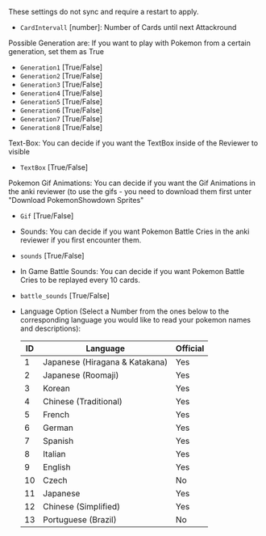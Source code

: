 These settings do not sync and require a restart to apply.

- `CardIntervall` [number]: Number of Cards until next Attackround

Possible Generation are:
If you want to play with Pokemon from a certain generation, set them as True
- `Generation1` [True/False]
- `Generation2` [True/False]
- `Generation3` [True/False]
- `Generation4` [True/False]
- `Generation5` [True/False]
- `Generation6` [True/False]
- `Generation7` [True/False]
- `Generation8` [True/False]

Text-Box:
You can decide if you want the TextBox inside of the Reviewer to visible
- `TextBox` [True/False]

Pokemon Gif Animations:
You can decide if you want the Gif Animations in the anki reviewer (to use the gifs - you need to download them first unter "Download PokemonShowdown Sprites"
- `Gif` [True/False]

- Sounds:
You can decide if you want Pokemon Battle Cries in the anki reviewer if you first encounter them.
- `sounds` [True/False]

- In Game Battle Sounds:
You can decide if you want Pokemon Battle Cries to be replayed every 10 cards.
- `battle_sounds` [True/False]

- Language Option (Select a Number from the ones below to the corresponding language you would like to read your pokemon names and descriptions):

    | ID  | Language               | Official |
    |-----|------------------------|----------|
    | 1   | Japanese (Hiragana & Katakana) | Yes      |
    | 2   | Japanese (Roomaji)     | Yes      |
    | 3   | Korean                 | Yes      |
    | 4   | Chinese (Traditional)  | Yes      |
    | 5   | French                 | Yes      |
    | 6   | German                 | Yes      |
    | 7   | Spanish                | Yes      |
    | 8   | Italian                | Yes      |
    | 9   | English                | Yes      |
    | 10  | Czech                  | No       |
    | 11  | Japanese               | Yes      |
    | 12  | Chinese (Simplified)   | Yes      |
    | 13  | Portuguese (Brazil)    | No       |
